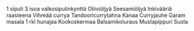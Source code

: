 1 sipuli
3 isoa valkosipulinkynttä
Oliiviöljyä
Seesamiöljyä
Inkivääriä raasteena
Vihreää currya
Tandooricurrytahna
Kanaa
Curryjauhe
Garam masala
1 rkl hunajaa
Kookoskermaa
Balsamikoluraus
Mustapippuri
Suola